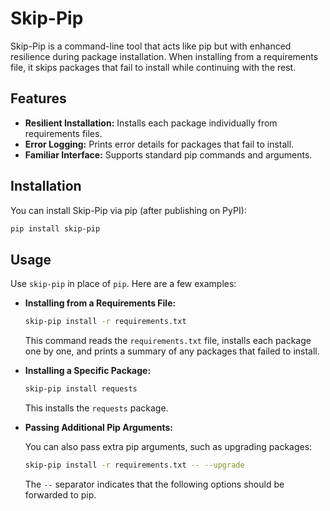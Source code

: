# Skip-Pip

Skip-Pip is a command-line tool that acts like pip but with enhanced resilience during package installation. When installing from a requirements file, it skips packages that fail to install while continuing with the rest.

## Features

- **Resilient Installation:** Installs each package individually from requirements files.
- **Error Logging:** Prints error details for packages that fail to install.
- **Familiar Interface:** Supports standard pip commands and arguments.

## Installation

You can install Skip-Pip via pip (after publishing on PyPI):

```bash
pip install skip-pip
```

## Usage

Use `skip-pip` in place of `pip`. Here are a few examples:

- **Installing from a Requirements File:**

  ```bash
  skip-pip install -r requirements.txt
  ```

  This command reads the `requirements.txt` file, installs each package one by one, and prints a summary of any packages that failed to install.

- **Installing a Specific Package:**

  ```bash
  skip-pip install requests
  ```

  This installs the `requests` package.

- **Passing Additional Pip Arguments:**

  You can also pass extra pip arguments, such as upgrading packages:

  ```bash
  skip-pip install -r requirements.txt -- --upgrade
  ```

  The `--` separator indicates that the following options should be forwarded to pip.

```
